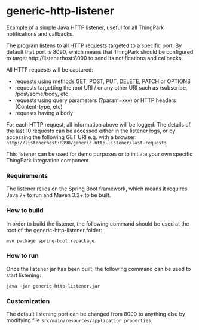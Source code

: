 # generic-http-listener

Example of a simple Java HTTP listener, useful for all ThingPark notifications and callbacks.

The program listens to all HTTP requests targeted to a specific port. By default that port is 8090, which means that ThingPark should be configured to target http://listenerhost:8090 to send its notifications and callbacks.

All HTTP requests will be captured:
- requests using methods GET, POST, PUT, DELETE, PATCH or OPTIONS
- requests targetting the root URI / or any other URI such as /subscribe, /post/some/body, etc
- requests using query parameters (?param=xxx) or HTTP headers (Content-type, etc)
- requests having a body

For each HTTP request, all information above will be logged. The details of the last 10 requests can be accessed either in the listener logs, or by accessing the following GET URI e.g. with a browser:
`http://listenerhost:8090/generic-http-listener/last-requests`

This listener can be used for demo purposes or to initiate your own specific ThingPark integration component.

### Requirements
The listener relies on the Spring Boot framework, which means it requires Java 7+ to run and Maven 3.2+ to be built.

### How to build
In order to build the listener, the following command should be used at the root of the generic-http-listener folder:
```
mvn package spring-boot:repackage
```

### How to run
Once the listener jar has been built, the following command can be used to start listening:
```
java -jar generic-http-listener.jar
```
### Customization
The default listening port can be changed from 8090 to anything else by modifying file `src/main/resources/application.properties`.
